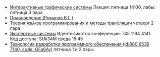 

- [Интерактивные графические системы](https://us04web.zoom.us/j/74511944141?pwd=VlFtQ2pZNmxnNit5MEg0aVpjOWdXZz09) 
Лекция: пятница 14:00, лабы: пятница 3 пара
- [Правоведение (Романов В.Г.)](https://discord.gg/TZzCA4a)
- [Теория языков программирования и методы трансляции](https://us05web.zoom.us/j/81787378062?pwd=Mi96cU1XY1M2UGhEVlM4RmdRa1BrQT09)
четверг 2 пара
- [Экспертные системы](https://us04web.zoom.us/j/74511944141?pwd=VlFtQ2pZNmxnNit5MEg0aVpjOWdXZz09)
Идентификатор конференции: 745 1194 4141 
Код доступа: SUk34M 
среда 15:45
- [Технология разработки программного обеспечения (id:880 9539 7140, code: GFa6Ay)](https://us05web.zoom.us/j/88095397140?pwd=azEvOTZrVG1VOU9ObFhPTXI3Vk1Jdz09)
пятница 1 и 2 пары